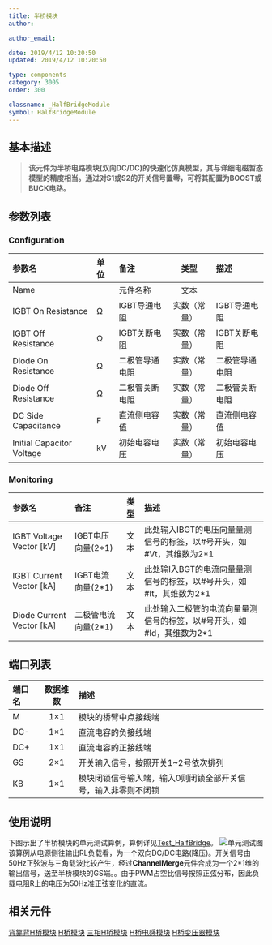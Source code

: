 ```yaml
---
title: 半桥模块
author:

author_email:

date: 2019/4/12 10:20:50
updated: 2019/4/12 10:20:50

type: components
category: 3005
order: 300

classname: _HalfBridgeModule
symbol: HalfBridgeModule
---
```

## 基本描述


> **该元件为半桥电路模块(双向DC/DC)的快速化仿真模型，其与详细电磁暂态模型的精度相当。通过对S1或S2的开关信号置零，可将其配置为BOOST或BUCK电路。**

## 参数列表
### Configuration
| 参数名 | 单位 | 备注 | 类型 | 描述 |
| :--- | :--- | :--- | :--: | :--- |
| Name |  | 元件名称 | 文本 |  |
| IGBT On Resistance | Ω | IGBT导通电阻 | 实数（常量） | IGBT导通电阻 |
| IGBT Off Resistance | Ω | IGBT关断电阻 | 实数（常量） | IGBT关断电阻 |
| Diode On Resistance | Ω | 二极管导通电阻 | 实数（常量） | 二极管导通电阻 |
| Diode Off Resistance | Ω | 二极管关断电阻 | 实数（常量） | 二极管关断电阻 |
| DC Side Capacitance | F | 直流侧电容值 | 实数（常量） | 直流侧电容值 |
| Initial Capacitor Voltage | kV | 初始电容电压 | 实数（常量） | 初始电容电压 |

### Monitoring
| 参数名 | 备注 | 类型 | 描述 |
| :--- | :--- | :--: | :--- |
| IGBT Voltage Vector \[kV\] | IGBT电压向量(2*1) | 文本 | 此处输入IBGT的电压向量量测信号的标签，以#号开头，如#Vt，其维数为2\*1 |
| IGBT Current Vector \[kA\] | IGBT电流向量(2*1) | 文本 | 此处输I入BGT的电流向量量测信号的标签，以#号开头，如#It，其维数为2\*1 |
| Diode Current Vector \[kA\] | 二极管电流向量(2*1) | 文本 | 此处输入二极管的电流向量量测信号的标签，以#号开头，如#Id，其维数为2\*1 |


## 端口列表

| 端口名 | 数据维数 | 描述 |
| :--- | :--:  | :--- |
| M | 1×1 | 模块的桥臂中点接线端 |
| DC- | 1×1 | 直流电容的负接线端 |
| DC+ | 1×1 | 直流电容的正接线端 |
| GS | 2×1 | 开关输入信号，按照开关1~2号依次排列 |
| KB | 1×1 | 模块闭锁信号输入端，输入0则闭锁全部开关信号，输入非零则不闭锁 |

## 使用说明
下图示出了半桥模块的单元测试算例，算例详见[Test_HalfBridge](https://www.cloudpss.net/editor/?id=1188)。
![单元测试图](comp_VSCModule/halfH.png)
该算例从电源侧往输出RL负载看，为一个双向DC/DC电路(降压)。开关信号由50Hz正弦波与三角载波比较产生，经过**ChannelMerge**元件合成为一个2\*1维的输出信号，送至半桥模块的GS端。。由于PWM占空比信号按照正弦分布，因此负载电阻R上的电压为50Hz准正弦变化的直流。


## 相关元件
[背靠背H桥模块](comp_BacktoBackModule.md)
[H桥模块](comp_HBridgeModule.md)
[三相H桥模块](comp_ThreePhaseHBridgeModule.md)
[H桥电感模块](comp_HBridgeWithInductanceModule.md)
[H桥变压器模块](comp_HBridgeWithTransformerModule.md)
